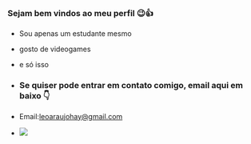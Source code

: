 ### Sejam bem vindos ao meu perfil 😉👍

- Sou apenas um estudante mesmo
- gosto de videogames
- e só isso

- ### Se quiser pode entrar em contato comigo, email aqui em baixo 👇
- Email:leoaraujohay@gmail.com

- ![](https://tenor.com/pt-BR/view/3-idiots-gif-16564218082871260489)
